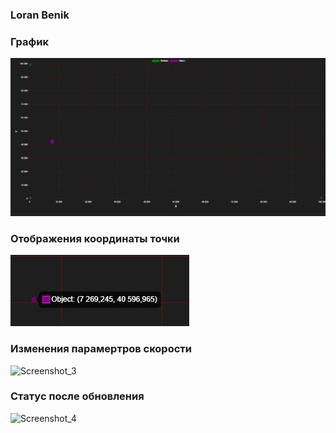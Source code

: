### Loran Benik

### График 
![Image alt](https://github.com/Q1va/Loran/blob/main/ScreenShots/1.jpg)


### Отображения координаты точки
![Image alt](https://github.com/Q1va/Loran/blob/main/ScreenShots/2.jpg)


### Изменения парамертров скорости
![Screenshot_3](https://github.com/user-attachments/assets/dac1dd5e-3b87-484e-af2b-7a941ced04ab)


### Статус после обновления
![Screenshot_4](https://github.com/user-attachments/assets/777d2434-43c2-4554-8477-ba0e15dbda78)

